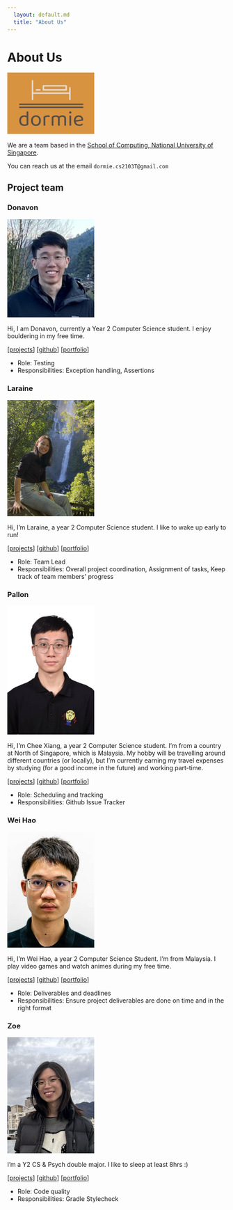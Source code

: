 ```yaml
---
  layout: default.md
  title: "About Us"
---
```


# About Us

<img src="images/dormie.png" width="200px">

We are a team based in the [School of Computing, National University of Singapore](http://www.comp.nus.edu.sg).

You can reach us at the email `dormie.cs2103T@gmail.com`

## Project team

### Donavon

<img src="images/donwong2308.png" width="200px">

Hi, I am Donavon, currently a Year 2 Computer Science student. I enjoy bouldering in my free time.

[[projects]()]
[[github](https://github.com/donwong2308)]
[[portfolio]()]

* Role: Testing
* Responsibilities: Exception handling, Assertions

### Laraine

<img src="images/larainezo.png" width="200px">

Hi, I’m Laraine, a year 2 Computer Science student. I like to wake up early to run!

[[projects](https://larainelwx.wixsite.com/digitalportfolio)]
[[github](http://github.com/larainezo)]
[[portfolio]()]

* Role: Team Lead
* Responsibilities: Overall project coordination, Assignment of tasks, Keep track of team members' progress

### Pallon

<img src="images/palloncx.png" width="200px">

Hi, I’m Chee Xiang, a year 2 Computer Science student. I’m from a country at North of Singapore, which is Malaysia. My hobby will be travelling around different countries (or locally), but I’m currently earning my travel expenses by studying (for a good income in the future) and working part-time. 

[[projects]()]
[[github](http://github.com/PallonCX)]
[[portfolio](team/johndoe.md)]

* Role: Scheduling and tracking
* Responsibilities: Github Issue Tracker

### Wei Hao

<img src="images/justweihao.png" width="200px">

Hi, I’m Wei Hao, a year 2 Computer Science Student. I’m from Malaysia. I play video games and watch animes during my free time.

[[projects]()]
[[github](http://github.com/JustWeiHao)]
[[portfolio]()]

* Role: Deliverables and deadlines
* Responsibilities: Ensure project deliverables are done on time and in the right format

### Zoe

<img src="images/nyankoclaws.png" width="200px">

I’m a Y2 CS & Psych double major. I like to sleep at least 8hrs :)

[[projects]()]
[[github](http://github.com/nyankoclaws)]
[[portfolio]()]

* Role: Code quality
* Responsibilities: Gradle Stylecheck

